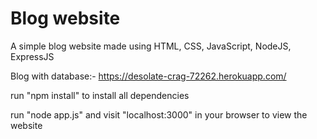 # Blog website

A simple blog website made using HTML, CSS, JavaScript, NodeJS, ExpressJS

Blog with database:- https://desolate-crag-72262.herokuapp.com/

run "npm install" to install all dependencies

run "node app.js" and visit "localhost:3000" in your browser to view the website
